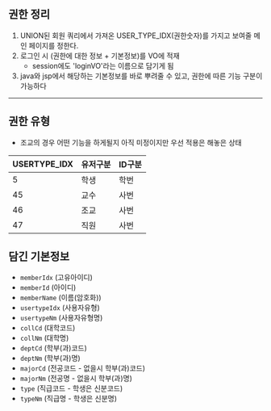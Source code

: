 

## 권한 정리

1. UNION된 회원 쿼리에서 가져온 USER_TYPE_IDX(권한숫자)를 가지고 보여줄 메인 페이지를 정한다.  
2. 로그인 시 (권한에 대한 정보 + 기본정보)를 VO에 적재
	- session에도 'loginVO'라는 이름으로 담기게 됨 
3. java와 jsp에서 해당하는 기본정보를 바로 뿌려줄 수 있고, 권한에 따른 기능 구분이 가능하다
---

## 권한 유형
- 조교의 경우 어떤 기능을 하게될지 아직 미정이지만 우선 적용은 해놓은 상태

| USERTYPE_IDX | 유저구분 | ID구분 |
| ------------ | ---- | ---- |
| 5            | 학생   | 학번   |
| 45           | 교수   | 사번   |
| 46           | 조교   | 사번   |
| 47           | 직원   | 사번   |


## 담긴 기본정보

- `memberIdx` (고유아이디)
- `memberId` (아이디)
- `memberName` (이름(암호화))
- `usertypeIdx` (사용자유형)
- `usertypeNm` (사용자유형명)
- `collCd` (대학코드)
- `collNm` (대학명)
- `deptCd` (학부(과)코드)
- `deptNm` (학부(과)명)
- `majorCd` (전공코드 - 없을시 학부(과)코드)
- `majorNm` (전공명 - 없을시 학부(과)명)
- `type` (직급코드 - 학생은 신분코드)
- `typeNm` (직급명 - 학생은 신분명)
